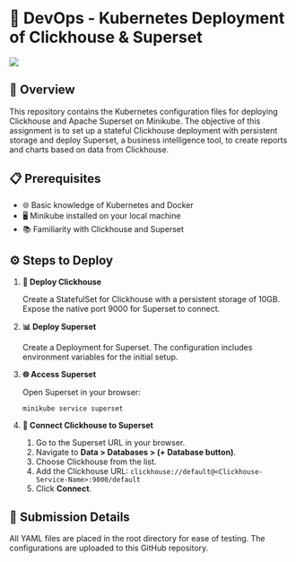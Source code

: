 <h1>🚀 DevOps - Kubernetes Deployment of Clickhouse & Superset</h1>

![](https://as1.ftcdn.net/v2/jpg/05/12/04/52/1000_F_512045284_gsbCu75oyqHo59MccBltJe0sJRck1PPa.jpg)

<h2>📄 Overview</h2>
<p>This repository contains the Kubernetes configuration files for deploying Clickhouse and Apache Superset on Minikube. The objective of this assignment is to set up a stateful Clickhouse deployment with persistent storage and deploy Superset, a business intelligence tool, to create reports and charts based on data from Clickhouse.</p>

<h2>📋 Prerequisites</h2>
<ul>
    <li>🌐 Basic knowledge of Kubernetes and Docker</li>
    <li>🖥️ Minikube installed on your local machine</li>
    <li>📚 Familiarity with Clickhouse and Superset</li>
</ul>

<h2>⚙️ Steps to Deploy</h2>
<ol>
    <li><strong>🚀 Deploy Clickhouse</strong>
        <p>Create a StatefulSet for Clickhouse with a persistent storage of 10GB. Expose the native port 9000 for Superset to connect.</p>
    </li>
    <li><strong>📊 Deploy Superset</strong>
        <p>Create a Deployment for Superset. The configuration includes environment variables for the initial setup.</p>
    </li>
    <li><strong>🌐 Access Superset</strong>
        <p>Open Superset in your browser:</p>
        <pre><code>minikube service superset</code></pre>
    </li>
    <li><strong>🔗 Connect Clickhouse to Superset</strong>
        <p>
            <ol>
                <li>Go to the Superset URL in your browser.</li>
                <li>Navigate to <strong>Data &gt; Databases &gt; (+ Database button)</strong>.</li>
                <li>Choose Clickhouse from the list.</li>
                <li>Add the Clickhouse URL: <code>clickhouse://default@&lt;Clickhouse-Service-Name&gt;:9000/default</code></li>
                <li>Click <strong>Connect</strong>.</li>
            </ol>
        </p>
    </li>
</ol>

<h2>📝 Submission Details</h2>
<p>All YAML files are placed in the root directory for ease of testing. The configurations are uploaded to this GitHub repository.</p>

</body>
</html>
